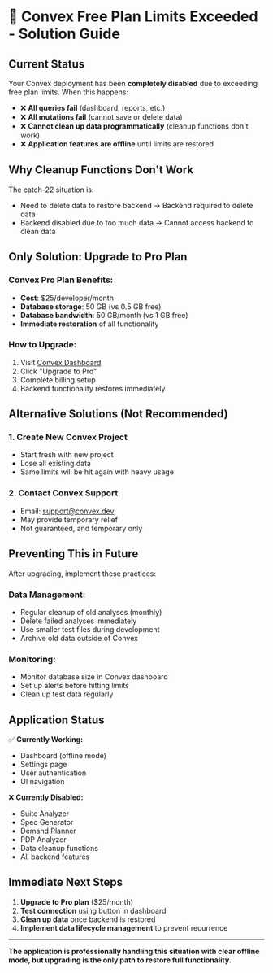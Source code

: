 # 🚨 Convex Free Plan Limits Exceeded - Solution Guide

## Current Status
Your Convex deployment has been **completely disabled** due to exceeding free plan limits. When this happens:

- ❌ **All queries fail** (dashboard, reports, etc.)
- ❌ **All mutations fail** (cannot save or delete data)
- ❌ **Cannot clean up data programmatically** (cleanup functions don't work)
- ❌ **Application features are offline** until limits are restored

## Why Cleanup Functions Don't Work

The catch-22 situation is:
- Need to delete data to restore backend → Backend required to delete data
- Backend disabled due to too much data → Cannot access backend to clean data

## Only Solution: Upgrade to Pro Plan

### Convex Pro Plan Benefits:
- **Cost**: $25/developer/month
- **Database storage**: 50 GB (vs 0.5 GB free)
- **Database bandwidth**: 50 GB/month (vs 1 GB free)
- **Immediate restoration** of all functionality

### How to Upgrade:
1. Visit [Convex Dashboard](https://dashboard.convex.dev/t/quantipackai)
2. Click "Upgrade to Pro"
3. Complete billing setup
4. Backend functionality restores immediately

## Alternative Solutions (Not Recommended)

### 1. Create New Convex Project
- Start fresh with new project
- Lose all existing data
- Same limits will be hit again with heavy usage

### 2. Contact Convex Support
- Email: support@convex.dev
- May provide temporary relief
- Not guaranteed, and temporary only

## Preventing This in Future

After upgrading, implement these practices:

### Data Management:
- Regular cleanup of old analyses (monthly)
- Delete failed analyses immediately
- Use smaller test files during development
- Archive old data outside of Convex

### Monitoring:
- Monitor database size in Convex dashboard
- Set up alerts before hitting limits
- Clean up test data regularly

## Application Status

✅ **Currently Working:**
- Dashboard (offline mode)
- Settings page
- User authentication
- UI navigation

❌ **Currently Disabled:**
- Suite Analyzer
- Spec Generator  
- Demand Planner
- PDP Analyzer
- Data cleanup functions
- All backend features

## Immediate Next Steps

1. **Upgrade to Pro plan** ($25/month)
2. **Test connection** using button in dashboard
3. **Clean up data** once backend is restored
4. **Implement data lifecycle management** to prevent recurrence

---

**The application is professionally handling this situation with clear offline mode, but upgrading is the only path to restore full functionality.**